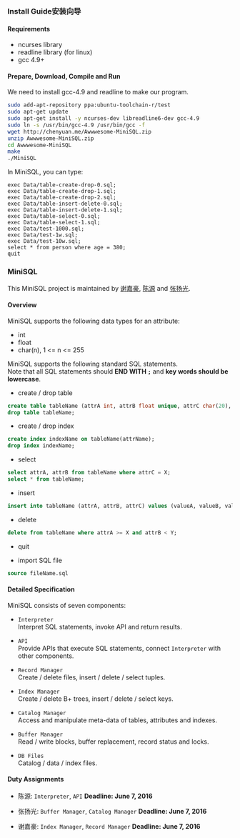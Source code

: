 ### Install Guide安装向导
#### Requirements
* ncurses library
* readline library (for linux)
* gcc 4.9+

#### Prepare, Download, Compile and Run
We need to install gcc-4.9 and readline to make our program.
``` bash
sudo add-apt-repository ppa:ubuntu-toolchain-r/test
sudo apt-get update
sudo apt-get install -y ncurses-dev libreadline6-dev gcc-4.9
sudo ln -s /usr/bin/gcc-4.9 /usr/bin/gcc -f
wget http://chenyuan.me/Awwwesome-MiniSQL.zip
unzip Awwwesome-MiniSQL.zip
cd Awwwesome-MiniSQL
make
./MiniSQL
```
In MiniSQL, you can type:
```
exec Data/table-create-drop-0.sql;
exec Data/table-create-drop-1.sql;
exec Data/table-create-drop-2.sql;
exec Data/table-insert-delete-0.sql;
exec Data/table-insert-delete-1.sql;
exec Data/table-select-0.sql;
exec Data/table-select-1.sql;
exec Data/test-1000.sql;
exec Data/test-1w.sql;
exec Data/test-10w.sql;
select * from person where age = 380;
quit
```


### MiniSQL
This MiniSQL project is maintained by [谢嘉豪](http://10.214.224.77:81/u/xjiajiahao), [陈源](http://10.214.224.77:81/u/chenyuan) and [张扬光](http://10.214.224.77:81/u/Yangguang.Zhang).

#### Overview
MiniSQL supports the following data types for an attribute:
* int
* float
* char(n), 1 <= n <= 255

MiniSQL supports the following standard SQL statements.  
Note that all SQL statements should **END WITH `;`** and **key words should be lowercase**.
* create / drop table  
```sql
create table tableName (attrA int, attrB float unique, attrC char(20), primary key(attrX));
drop table tableName;
```

* create / drop index
```sql
create index indexName on tableName(attrName);
drop index indexName;
```

* select
```sql
select attrA, attrB from tableName where attrC = X;
select * from tableName;
```

* insert
```sql
insert into tableName (attrA, attrB, attrC) values (valueA, valueB, valueC);
```

* delete
```sql
delete from tableName where attrA >= X and attrB < Y;
```
* quit

* import SQL file
```sql
source fileName.sql
```

#### Detailed Specification
MiniSQL consists of seven components:
* `Interpreter`  
Interpret SQL statements, invoke API and return results.

* `API`   
Provide APIs that execute SQL statements, connect `Interpreter` with other components.

* `Record Manager`  
Create / delete files, insert / delete / select tuples.

* `Index Manager`  
Create / delete B+ trees, insert / delete / select keys.

* `Catalog Manager`  
Access and manipulate meta-data of tables, attributes and indexes.

* `Buffer Manager`  
Read / write blocks, buffer replacement, record status and locks.

* `DB Files`  
Catalog / data / index files.

#### Duty Assignments
* 陈源: `Interpreter`, `API` **Deadline: June 7, 2016**  

* 张扬光: `Buffer Manager`, `Catalog Manager` **Deadline: June 7, 2016**

* 谢嘉豪: `Index Manager`, `Record Manager` **Deadline: June 7, 2016**
